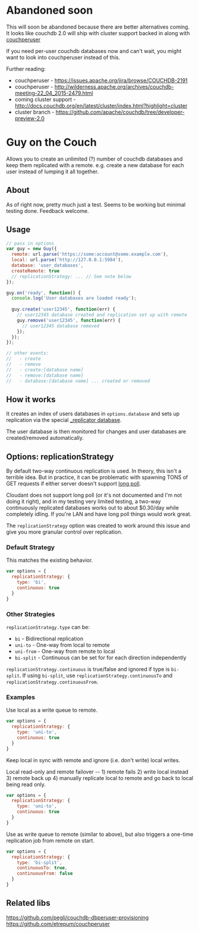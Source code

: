 # Abandoned soon

This will soon be abandoned because there are better alternatives coming.  It looks like couchdb 2.0 will ship with cluster support backed in along with [couchperuser](https://github.com/etrepum/couchperuser)

If you need per-user couchdb databases now and can't wait, you might want to look into couchperuser instead of this.

Further reading:
  - couchperuser - https://issues.apache.org/jira/browse/COUCHDB-2191
  - couchperuser - http://wilderness.apache.org/archives/couchdb-meeting-22_04_2015-2479.html
  - coming cluster support - http://docs.couchdb.org/en/latest/cluster/index.html?highlight=cluster
  - cluster branch - https://github.com/apache/couchdb/tree/developer-preview-2.0

# Guy on the Couch

Allows you to create an unlimited (?) number of couchdb databases and keep them replicated with a remote.  e.g. create a new database for each user instead of lumping it all together.

## About

As of right now, pretty much just a test.  Seems to be working but minimal testing done.  Feedback welcome.

## Usage

```javascript
// pass in options
var guy = new Guy({
  remote: url.parse('https://some:account@some.example.com'),
  local: url.parse('http://127.0.0.1:5984'),
  database: 'user_databases',
  createRemote: true
  // replicationStrategy: ... // See note below
});

guy.on('ready', function() {
  console.log('User databases are loaded ready');
  
  guy.create('user12345', function(err) {
    // user12345 database created and replication set up with remote
    guy.remove('user12345', function(err) {
      // user12345 database removed
    });
  });
});

// other events:
//   - create
//   - remove
//   - create:[database name]
//   - remove:[database name]
//   - database:[database name] ... created or removed

```

## How it works

It creates an index of users databases in `options.database` and sets up replication via the special [_replicator database](https://gist.github.com/fdmanana/832610).

The user database is then monitored for changes and user databases are created/removed automatically.  

## Options: replicationStrategy

By default two-way continuous replication is used.  In theory, this isn't a terrible idea.  But in practice, it can be problematic with spawning TONS of GET requests if either server doesn't support [long poll](http://guide.couchdb.org/draft/notifications.html#long).

Cloudant does not support long poll (or it's not documented and I'm not doing it right), and in my testing very limited testing, a two-way continuously replicated databases works out to about $0.30/day while completely idling.  If you're LAN and have long poll things would work great.

The `replicationStrategy` option was created to work around this issue and give you more granular control over replication.

### Default Strategy

This matches the existing behavior.

```javascript
var options = {
  replicationStrategy: {
    type: 'bi',
    continuous: true
  }
}
```

### Other Strategies

`replicationStrategy.type` can be:

  - `bi` - Bidirectional replication
  - `uni-to` - One-way from local to remote
  - `uni-from` - One-way from remote to local
  - `bi-split` - Continuous can be set for for each direction independently

`replicationStrategy.continuous` is true/false and ignored if type is `bi-split`.  If using `bi-split`, use `replicationStrategy.continuousTo` and `replicationStrategy.continuousFrom`.

### Examples

Use local as a write queue to remote.

```javascript
var options = {
  replicationStrategy: {
    type: 'uni-to',
    continuous: true
  }
}
```

Keep local in sync with remote and ignore (i.e. don't write) local writes.

Local read-only and remote failover -- 1) remote fails 2) write local instead 3) remote back up 4) manually replicate local to remote and go back to local being read only.

```javascript
var options = {
  replicationStrategy: {
    type: 'uni-to',
    continuous: true
  }
}
```

Use as write queue to remote (similar to above), but also triggers a one-time replication job from remote on start.


```javascript
var options = {
  replicationStrategy: {
    type: 'bi-split',
    continuousTo: true,
    continuousFrom: false
  }
}
```


## Related libs

https://github.com/pegli/couchdb-dbperuser-provisioning
https://github.com/etrepum/couchperuser
